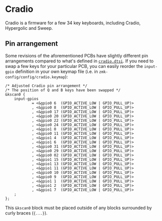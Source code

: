 # Cradio

Cradio is a firmware for a few 34 key keyboards, including Cradio, Hypergolic and Sweep.

## Pin arrangement

Some revisions of the aforementioned PCBs have slightly different pin arrangements compared to what's defined in [`cradio.dtsi`](./cradio.dtsi). If you need to swap a few keys for your particular PCB, you can easily reorder the `input-gpio` definition in your own keymap file (i.e. in `zmk-config/config/cradio.keymap`):

```dts
/* Adjusted Cradio pin arrangement */
/* The position of Q and B keys have been swapped */
&kscan0 {
    input-gpios
            = <&gpio0 6  (GPIO_ACTIVE_LOW | GPIO_PULL_UP)>
            , <&gpio0 8  (GPIO_ACTIVE_LOW | GPIO_PULL_UP)>
            , <&gpio0 17 (GPIO_ACTIVE_LOW | GPIO_PULL_UP)>
            , <&gpio0 20 (GPIO_ACTIVE_LOW | GPIO_PULL_UP)>
            , <&gpio0 22 (GPIO_ACTIVE_LOW | GPIO_PULL_UP)>
            , <&gpio0 24 (GPIO_ACTIVE_LOW | GPIO_PULL_UP)>
            , <&gpio1 0  (GPIO_ACTIVE_LOW | GPIO_PULL_UP)>
            , <&gpio0 11 (GPIO_ACTIVE_LOW | GPIO_PULL_UP)>
            , <&gpio1 4  (GPIO_ACTIVE_LOW | GPIO_PULL_UP)>
            , <&gpio1 6  (GPIO_ACTIVE_LOW | GPIO_PULL_UP)>
            , <&gpio0 31 (GPIO_ACTIVE_LOW | GPIO_PULL_UP)>
            , <&gpio0 29 (GPIO_ACTIVE_LOW | GPIO_PULL_UP)>
            , <&gpio0 02 (GPIO_ACTIVE_LOW | GPIO_PULL_UP)>
            , <&gpio1 15 (GPIO_ACTIVE_LOW | GPIO_PULL_UP)>
            , <&gpio1 13 (GPIO_ACTIVE_LOW | GPIO_PULL_UP)>
            , <&gpio1 11 (GPIO_ACTIVE_LOW | GPIO_PULL_UP)>
            , <&gpio0 10 (GPIO_ACTIVE_LOW | GPIO_PULL_UP)>
            , <&gpio0 9  (GPIO_ACTIVE_LOW | GPIO_PULL_UP)>
            , <&gpio1 1  (GPIO_ACTIVE_LOW | GPIO_PULL_UP)>
            , <&gpio1 2  (GPIO_ACTIVE_LOW | GPIO_PULL_UP)>
            , <&gpio1 7  (GPIO_ACTIVE_LOW | GPIO_PULL_UP)>
    ;
};
```

This `&kscan0` block must be placed outside of any blocks surrounded by curly braces (`{...}`).
